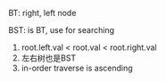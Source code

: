 BT: right, left node

BST: is BT, use for searching
1. root.left.val < root.val < root.right.val
2. 左右树也是BST
3. in-order traverse is ascending

